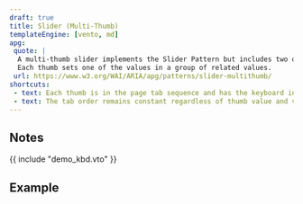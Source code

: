 ```yaml
---
draft: true
title: Slider (Multi-Thumb)
templateEngine: [vento, md]
apg:
 quote: |
  A multi-thumb slider implements the Slider Pattern but includes two or more thumbs, often on a single rail.
  Each thumb sets one of the values in a group of related values.
 url: https://www.w3.org/WAI/ARIA/apg/patterns/slider-multithumb/
shortcuts:
 - text: Each thumb is in the page tab sequence and has the keyboard interactions described in the Slider Pattern.
 - text: The tab order remains constant regardless of thumb value and visual position within the slider.
---
```



## Notes

{{ include "demo_kbd.vto" }}

## Example
